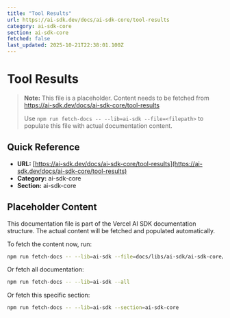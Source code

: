 ```yaml
---
title: "Tool Results"
url: https://ai-sdk.dev/docs/ai-sdk-core/tool-results
category: ai-sdk-core
section: ai-sdk-core
fetched: false
last_updated: 2025-10-21T22:38:01.100Z
---
```


# Tool Results

> **Note:** This file is a placeholder. Content needs to be fetched from https://ai-sdk.dev/docs/ai-sdk-core/tool-results
>
> Use `npm run fetch-docs -- --lib=ai-sdk --file=<filepath>` to populate this file with actual documentation content.

## Quick Reference

- **URL:** [https://ai-sdk.dev/docs/ai-sdk-core/tool-results](https://ai-sdk.dev/docs/ai-sdk-core/tool-results)
- **Category:** ai-sdk-core
- **Section:** ai-sdk-core

## Placeholder Content

This documentation file is part of the Vercel AI SDK documentation structure.
The actual content will be fetched and populated automatically.

To fetch the content now, run:

```bash
npm run fetch-docs -- --lib=ai-sdk --file=docs/libs/ai-sdk/ai-sdk-core/tool-results.md
```

Or fetch all documentation:

```bash
npm run fetch-docs -- --lib=ai-sdk --all
```

Or fetch this specific section:

```bash
npm run fetch-docs -- --lib=ai-sdk --section=ai-sdk-core
```
